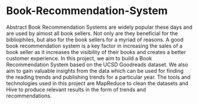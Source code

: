# Book-Recommendation-System
Abstract
Book Recommendation Systems are widely popular these days and are used by almost all book
sellers. Not only are they beneficial for the bibliophiles, but also for the book sellers for a myriad
of reasons. A good book recommendation system is a key factor in increasing the sales of a
book seller as it increases the visibility of their books and creates a better customer experience.
In this project, we aim to build a Book Recommendation System based on the UCSD
Goodreads dataset. We also aim to gain valuable insights from the data which can be used for
finding the reading trends and publishing trends for a particular year. The tools and technologies
used in this project are MapReduce to clean the datasets and Hive to produce relevant results
in the form of trends and recommendations.

